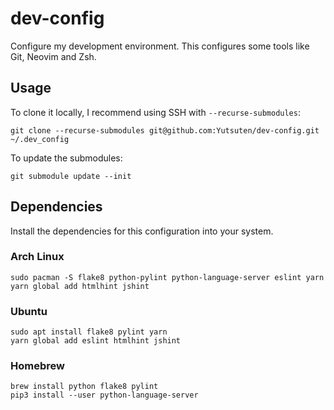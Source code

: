 # dev-config

Configure my development environment.
This configures some tools like Git, Neovim and Zsh.

## Usage

To clone it locally,
I recommend using SSH with `--recurse-submodules`:

```shell
git clone --recurse-submodules git@github.com:Yutsuten/dev-config.git ~/.dev_config
```

To update the submodules:

```shell
git submodule update --init
```

## Dependencies

Install the dependencies for this configuration into your system.

### Arch Linux

```shell
sudo pacman -S flake8 python-pylint python-language-server eslint yarn
yarn global add htmlhint jshint
```

### Ubuntu

```shell
sudo apt install flake8 pylint yarn
yarn global add eslint htmlhint jshint
```

### Homebrew

```shell
brew install python flake8 pylint
pip3 install --user python-language-server
```
